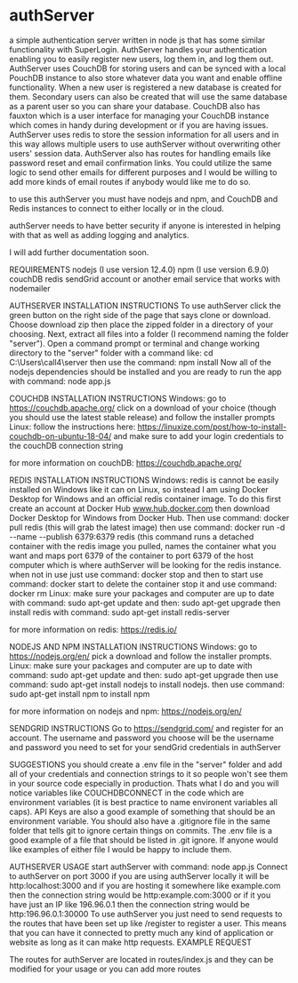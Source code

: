 # authServer
a simple authentication server written in node js that has some similar functionality with SuperLogin. AuthServer handles your authentication enabling you to easily register new users, log them in, and log them out. AuthServer uses CouchDB for storing users and can be synced with a local PouchDB instance to also store whatever data you want and enable offline functionality. When a new user is registered a new database is created for them. Secondary users can also be created that will use the same database as a parent user so you can share your database. CouchDB also has fauxton which is a user interface for managing your CouchDB instance which comes in handy during development or if you are having issues. AuthServer uses redis to store the session information for all users and in this way allows multiple users to use authServer without overwriting other users' session data. AuthServer also has routes for handling emails like password reset and email confirmation links. You could utilize the same logic to send other emails for different purposes and I would be willing to add more kinds of email routes if anybody would like me to do so.

to use this authServer you must have nodejs and npm, and CouchDB and Redis instances to connect to either locally or in the cloud.

authServer needs to have better security if anyone is interested in helping with that as well as adding logging and analytics.

I will add further documentation soon.

REQUIREMENTS
nodejs (I use version 12.4.0)
npm (I use version 6.9.0)
couchDB
redis
sendGrid account or another email service that works with nodemailer

AUTHSERVER INSTALLATION INSTRUCTIONS
To use authServer click the green button on the right side of the page that says clone or download. Choose download zip then place the zipped folder in a directory of your choosing. Next, extract all files into a folder (I recommend naming the folder "server"). Open a command prompt or terminal and change working directory to the "server" folder with a command like: cd C:\Users\call4\server then use the command: npm install
Now all of the nodejs dependencies should be installed and you are ready to run the app with command: node app.js

COUCHDB INSTALLATION INSTRUCTIONS
Windows: go to https://couchdb.apache.org/ click on a download of your choice (though you should use the latest stable release) and follow the installer prompts
Linux: follow the instructions here: https://linuxize.com/post/how-to-install-couchdb-on-ubuntu-18-04/ and make sure to add your login credentials to the couchDB connection string

for more information on couchDB: https://couchdb.apache.org/

REDIS INSTALLATION INSTRUCTIONS
Windows: redis is cannot be easily installed on Windows like it can on Linux, so instead I am using Docker Desktop for Windows and an official redis container image. To do this first create an account at Docker Hub www.hub.docker.com then download Docker Desktop for Windows from Docker Hub. Then use command: docker pull redis  (this will grab the latest image) then use command: docker run -d --name <THENAMEYOUWANT> --publish 6379:6379 redis  (this command runs a detached container with the redis image you pulled, names the container what you want and maps port 6379 of the container to port 6379 of the host computer which is where authServer will be looking for the redis instance. when not in use just use command: docker stop <the name of the container>  and then to start use command: docker start <the name of the container> to delete the container stop it and use command: docker rm <the name of the container>
Linux: make sure your packages and computer are up to date with command: sudo apt-get update   and then: sudo apt-get upgrade  then install redis with command: sudo apt-get install redis-server
  
for more information on redis: https://redis.io/

NODEJS AND NPM INSTALLATION INSTRUCTIONS
Windows: go to https://nodejs.org/en/ pick a download and follow the installer prompts.
Linux: make sure your packages and computer are up to date with command: sudo apt-get update   and then: sudo apt-get upgrade then use command: sudo apt-get install nodejs  to install nodejs. then use command: sudo apt-get install npm  to install npm

for more information on nodejs and npm: https://nodejs.org/en/

SENDGRID INSTRUCTIONS
Go to https://sendgrid.com/ and register for an account. The username and password you choose will be the username and password you need to set for your sendGrid credentials in authServer

SUGGESTIONS
you should create a .env file in the "server" folder and add all of your credentials and connection strings to it so people won't see them in your source code especially in production. Thats what I do and you will notice variables like COUCHDBCONNECT in the code which are environment variables (it is best practice to name environent variables all caps). API Keys are also a good example of something that should be an environment variable. You should also have a .gitignore file in the same folder that tells git to ignore certain things on commits. The .env file is a good example of a file that should be listed in .git ignore. If anyone would like examples of either file I would be happy to include them.

AUTHSERVER USAGE
start authServer with command: node app.js
Connect to authServer on port 3000
if you are using authServer locally it will be http:localhost:3000 and if you are hosting it somewhere like example.com then the connection string would be http:example.com:3000 or if it you have just an IP like 196.96.0.1 then the connection string would be http:196.96.0.1:30000
To use authServer you just need to send requests to the routes that have been set up like /register to register a user. This means that you can have it connected to pretty much any kind of application or website as long as it can make http requests.
EXAMPLE REQUEST

The routes for authServer are located in routes/index.js and they can be modified for your usage or you can add more routes
